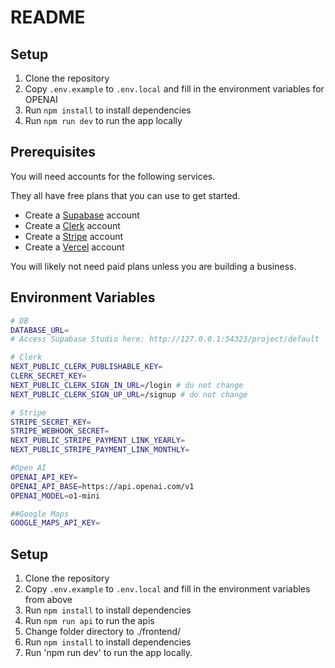 # README

## Setup

1. Clone the repository
2. Copy `.env.example` to `.env.local` and fill in the environment variables for OPENAI
3. Run `npm install` to install dependencies
4. Run `npm run dev` to run the app locally

## Prerequisites

You will need accounts for the following services.

They all have free plans that you can use to get started.
- Create a [Supabase](https://supabase.com/) account
- Create a [Clerk](https://clerk.com/) account
- Create a [Stripe](https://stripe.com/) account
- Create a [Vercel](https://vercel.com/) account

You will likely not need paid plans unless you are building a business.

## Environment Variables

```bash
# DB
DATABASE_URL=
# Access Supabase Studio here: http://127.0.0.1:54323/project/default

# Clerk
NEXT_PUBLIC_CLERK_PUBLISHABLE_KEY=
CLERK_SECRET_KEY=
NEXT_PUBLIC_CLERK_SIGN_IN_URL=/login # do not change
NEXT_PUBLIC_CLERK_SIGN_UP_URL=/signup # do not change

# Stripe
STRIPE_SECRET_KEY=
STRIPE_WEBHOOK_SECRET=
NEXT_PUBLIC_STRIPE_PAYMENT_LINK_YEARLY=
NEXT_PUBLIC_STRIPE_PAYMENT_LINK_MONTHLY=

#Open AI
OPENAI_API_KEY=
OPENAI_API_BASE=https://api.openai.com/v1 
OPENAI_MODEL=o1-mini

##Google Maps 
GOOGLE_MAPS_API_KEY=
```

## Setup

1. Clone the repository
2. Copy `.env.example` to `.env.local` and fill in the environment variables from above
3. Run `npm install` to install dependencies
4. Run `npm run api` to run the apis
5. Change folder directory to ./frontend/
6. Run `npm install` to install dependencies
7. Run 'npm run dev' to run the app locally.
